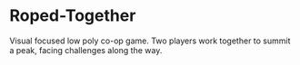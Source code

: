 # Roped-Together

Visual focused low poly co-op game. Two players work together to summit a peak, facing challenges along the way. 
